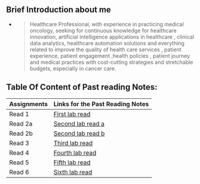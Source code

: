 


## Brief Introduction about me 
 - > Healthcare Professional, with experience in practicing medical oncology, seeking for continuous knowledge for healthcare innovation, artificial intelligence applications in healthcare , clinical data analytics, healthcare automation solutions and everything related to improve the quality of health care services , patient experience, patient engagement ,health policies , patient journey and medical practices with cost-cutting strategies and stretchable budgets, especially in cancer care.
 
## Table Of Content of Past reading Notes:

 | Assignments | Links for the Past Reading Notes | 
 | ----------- | -------------------------------- |
 | Read 1      | [First lab read](Read01.md)      |
 | Read 2a     | [Second lab read a](Read02a.md)  |
 | Read 2b     | [Second lab read b](Read02b.md)  |
 | Read 3      | [Third lab read](Read03.md)      |
 | Read 4      | [Fourth lab read](Read04.md)     |
 | Read 5      | [Fifth lab read](Read05.md)      |
 | Read 6      | [Sixth lab read](REad6.md)       |



